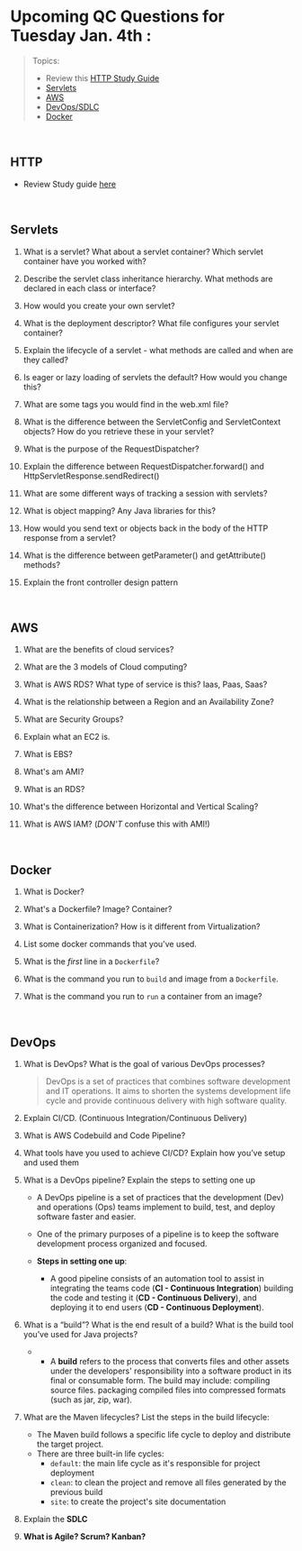 # Upcoming QC Questions for Tuesday Jan. 4th :
> Topics: <br>
> - Review this [HTTP Study Guide]()
> - [Servlets](#servlets)
> - [AWS](#aws)
> - [DevOps/SDLC](#devops)
> - [Docker](#docker) <br>

<br>

## HTTP
- Review Study guide [here]()


<br>

## Servlets

1.  What is a servlet? What about a servlet container? Which servlet container have you worked with?
    
2.  Describe the servlet class inheritance hierarchy. What methods are declared in each class or interface?
    
3.  How would you create your own servlet?
    
4.  What is the deployment descriptor? What file configures your servlet container?
    
5.  Explain the lifecycle of a servlet - what methods are called and when are they called?
    
6.  Is eager or lazy loading of servlets the default? How would you change this?
    
7.  What are some tags you would find in the web.xml file?
    
8.  What is the difference between the ServletConfig and ServletContext objects? How do you retrieve these in your servlet?
    
9.  What is the purpose of the RequestDispatcher?
    
10.  Explain the difference between RequestDispatcher.forward() and HttpServletResponse.sendRedirect()
    
11.  What are some different ways of tracking a session with servlets?
    
12.  What is object mapping? Any Java libraries for this?
    
13.  How would you send text or objects back in the body of the HTTP response from a servlet?
    
14.  What is the difference between getParameter() and getAttribute() methods?
    
15.  Explain the front controller design pattern

<br>

## AWS
1. What are the benefits of cloud services?

2. What are the 3 models of Cloud computing?

3. What is AWS RDS? What type of service is this? Iaas, Paas, Saas?

4. What is the relationship between a Region and an Availability Zone?

5. What are Security Groups?

6. Explain what an EC2 is.

7. What is EBS?

8. What's am AMI?

9. What is an RDS?

10. What's the difference between Horizontal and Vertical Scaling? 

11. What is AWS IAM? (*DON'T* confuse this with AMI!)

<br>

## Docker
1. What is Docker?

2. What's a Dockerfile? Image? Container?

3. What is Containerization? How is it different from Virtualization?

4. List some docker commands that you've used.

5. What is the *first* line in a `Dockerfile`?

6. What is the command you run to `build` and image from a `Dockerfile`.

7. What is the command you run to `run` a container from an image?

<br>

## DevOps
1. What is DevOps? What is the goal of various DevOps processes?
   > DevOps is a set of practices that combines software development and IT operations. It aims to shorten the systems development life cycle and provide continuous delivery with high software quality.

2. Explain CI/CD. (Continuous Integration/Continuous Delivery)

3. What is AWS Codebuild and Code Pipeline?

4. What tools have you used to achieve CI/CD? Explain how you’ve setup and used them

5. What is a DevOps pipeline? Explain the steps to setting one up
   - A DevOps pipeline is a set of practices that the development (Dev) and operations (Ops) teams implement to build, test, and deploy software faster and easier. 
   - One of the primary purposes of a pipeline is to keep the software development process organized and focused.

   - **Steps in setting one up**:
      - A good pipeline consists of an automation tool to assist in integrating the teams code (**CI - Continuous Integration**) building the code and testing it (**CD - Continuous Delivery**), and deploying it to end users (**CD - Continuous Deployment**). 

6. What is a “build”? What is the end result of a build? What is the build tool you’ve used for Java projects?
   - * A **build** refers to the process that converts files and other assets under the developers' responsibility into a software product in its final or consumable form. The build may include: compiling source files. packaging compiled files into compressed formats (such as jar, zip, war).


7. What are the Maven lifecycles? List the steps in the build lifecycle:
   - The Maven build follows a specific life cycle to deploy and distribute the target project.
   - There are three built-in life cycles:
      - `default`: the main life cycle as it's responsible for project deployment
      - `clean`: to clean the project and remove all files generated by the previous build
      - `site`: to create the project's site documentation

8. Explain the **SDLC**

9. **What is Agile? Scrum? Kanban?**

<br>
